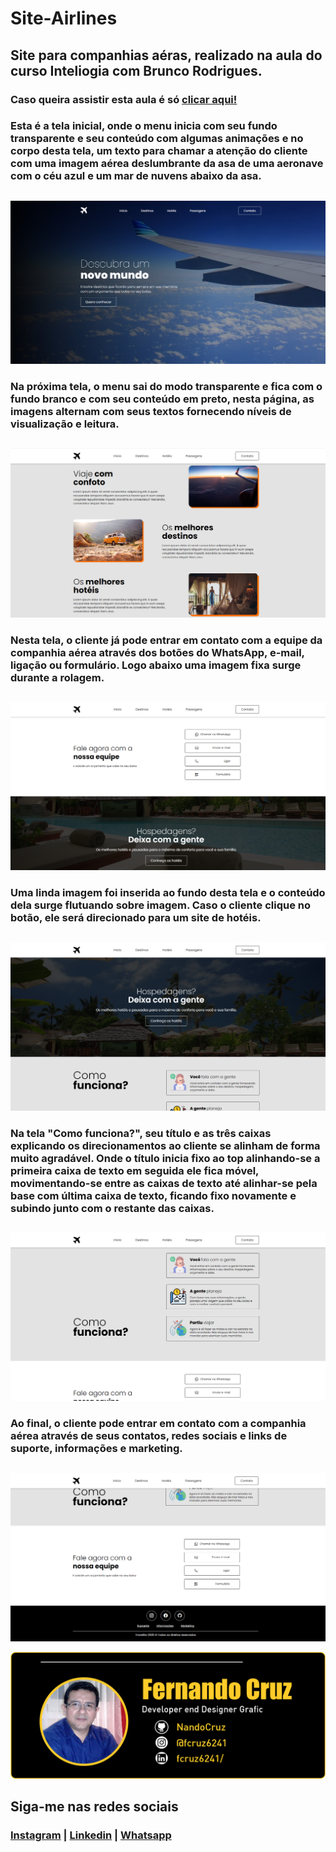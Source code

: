 # Site-Airlines
## Site para companhias aéras, realizado na aula do curso Inteliogia com Brunco Rodrigues.

### Caso queira assistir esta aula é só [clicar aqui!](https://www.youtube.com/watch?v=_Ufkj-zP5uY&list=PLaLQ4gJXUd6DIULwr0hPbfhsWh4zY1EPo&index=1)

### Esta é a tela inicial, onde o menu inicia com seu fundo transparente e seu conteúdo com algumas animações e no corpo desta tela, um texto para chamar a atenção do cliente com uma imagem aérea deslumbrante da asa de uma aeronave com o céu azul e um mar de nuvens abaixo da asa.
##
![Tela1](https://github.com/NandoCruz/site-airlines/blob/main/imagens/airlines-tela1.png)

### Na próxima tela, o menu sai do modo transparente e fica com o fundo branco e com seu conteúdo em preto, nesta página, as imagens alternam com seus textos fornecendo níveis de visualização e leitura.
##
![Tela2](https://github.com/NandoCruz/site-airlines/blob/main/imagens/airlines-tela2.png)

### Nesta tela, o cliente já pode entrar em contato com a equipe da companhia aérea através dos botões do WhatsApp, e-mail, ligação ou formulário. Logo abaixo uma imagem fixa surge durante a rolagem.
##
![Tela3](https://github.com/NandoCruz/site-airlines/blob/main/imagens/airlines-tela3.png)

### Uma linda imagem foi inserida ao fundo desta tela e o conteúdo dela surge flutuando sobre imagem. Caso o cliente clique no botão, ele será direcionado para um site de hotéis.
##
![Tela4](https://github.com/NandoCruz/site-airlines/blob/main/imagens/airlines-tela4.png)

### Na tela "Como funciona?", seu título e as três caixas explicando os direcionamentos ao cliente se alinham de forma muito agradável. Onde o título inicia fixo ao top alinhando-se a primeira caixa de texto em seguida ele fica móvel, movimentando-se entre as caixas de texto até alinhar-se pela base com última caixa de texto, ficando fixo novamente e subindo junto com o restante das caixas.
##
![Tela5](https://github.com/NandoCruz/site-airlines/blob/main/imagens/airlines-tela5.png)

### Ao final, o cliente pode entrar em contato com a companhia aérea através de seus contatos, redes sociais e links de suporte, informações e marketing.
##
![Tela6](https://github.com/NandoCruz/site-airlines/blob/main/imagens/airlines-tela6.png)

 ![AssinaturaOnLine](https://github.com/NandoCruz/PowerBI-dashboard/blob/main/imagens/AssinaturaOnLine.png)

## Siga-me nas redes sociais
### [Instagram](https://www.instagram.com/fcruz6241/) | [Linkedin](https://www.linkedin.com/feed/) | [Whatsapp](https://api.whatsapp.com/send?1=pt_br&phone=558398388777)

